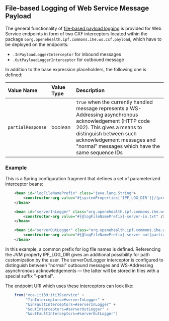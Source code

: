 
## File-based Logging of Web Service Message Payload

The general functionality of [file-based payload logging] is provided for Web Service endpoints
in form of two CXF interceptors located within the package `oorg.openehealth.ipf.commons.ihe.ws.cxf.payload`,
which have to be deployed on the endpoints:

* `.InPayloadLoggerInterceptor` for inbound messages
* `.OutPayloadLoggerInterceptor` for outbound message

In addition to the base expression placeholders, the following one is defined:

| Value Name          | Value Type | Description
|:--------------------|:-----------|:----------------------------------------------------------------
| `partialResponse`   | boolean    | `true` when the currently handled message represents a WS-Addressing asynchronous acknowledgement (HTTP code 202). This gives a means to distinguish between such acknowledgement messages and "normal" messages which have the same sequence IDs

    
### Example

This is a Spring configuration fragment that defines a set of parameterized interceptor beans:

```xml
    <bean id="logFileNamePrefix" class="java.lang.String">
        <constructor-arg value="#{systemProperties['IPF_LOG_DIR']}/[processId]/[date('yyyyMMdd-HH00')]/[sequenceId]" />
    </bean>

    <bean id="serverInLogger" class="org.openehealth.ipf.commons.ihe.ws.cxf.payload.InPayloadLoggerInterceptor">
        <constructor-arg value="#{@logFileNamePrefix}-server-in.txt" />
    </bean>

    <bean id="serverOutLogger" class="org.openehealth.ipf.commons.ihe.ws.cxf.payload.OutPayloadLoggerInterceptor">
        <constructor-arg value="#{@logFileNamePrefix}-server-out[partialResponse ? '-partial' : ''].txt" />
    </bean>
```

In this example, a common prefix for log file names is defined. Referencing the JVM property IPF_LOG_DIR gives an 
additional possibility for path customization by the user. 
The serverOutLogger interceptor is configured to distinguish between "normal" outbound messages and WS-Addressing
asynchronous acknowledgements — the latter will be stored in files with a special suffix "-partial".

The endpoint URI which uses these interceptors can look like:

```java
    from("xca-iti39:iti39service" +
         "?inInterceptors=#serverInLogger" +
         "&inFaultInterceptors=#serverInLogger" +
         "&outInterceptors=#serverOutLogger" +
         "&outFaultInterceptors=#serverOutLogger")
```


[interceptors]: customInterceptors.html
[file-based payload logging]: ../ipf-platform-camel-ihe/commonPayloadLogging.html